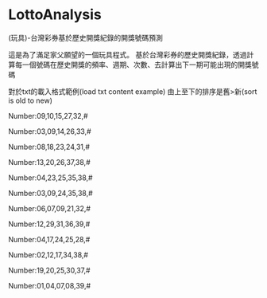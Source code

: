 # LottoAnalysis
(玩具)-台灣彩券基於歷史開獎紀錄的開獎號碼預測

這是為了滿足家父願望的一個玩具程式。
基於台灣彩券的歷史開獎紀錄，透過計算每一個號碼在歷史開獎的頻率、週期、次數、去計算出下一期可能出現的開獎號碼

對於txt的載入格式範例(load txt content example)
由上至下的排序是舊>新(sort is old to new)

Number:09,10,15,27,32,#

Number:03,09,14,26,33,#

Number:08,18,23,24,31,#

Number:13,20,26,37,38,#

Number:04,23,25,35,38,#

Number:03,09,24,35,38,#

Number:06,07,09,21,32,#

Number:12,29,31,36,39,#

Number:04,17,24,25,28,#

Number:02,12,17,34,38,#

Number:19,20,25,30,37,#

Number:01,04,07,08,39,#
